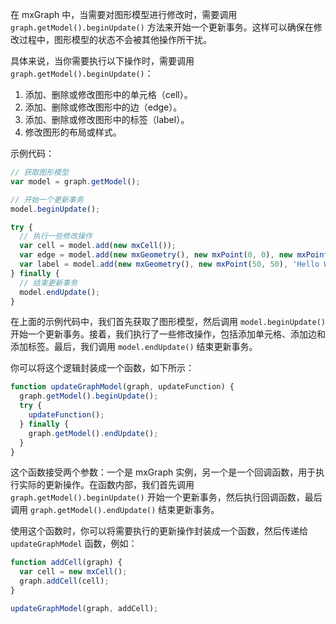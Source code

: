在 mxGraph 中，当需要对图形模型进行修改时，需要调用 `graph.getModel().beginUpdate()` 方法来开始一个更新事务。这样可以确保在修改过程中，图形模型的状态不会被其他操作所干扰。

具体来说，当你需要执行以下操作时，需要调用 `graph.getModel().beginUpdate()`：

1. 添加、删除或修改图形中的单元格（cell）。
2. 添加、删除或修改图形中的边（edge）。
3. 添加、删除或修改图形中的标签（label）。
4. 修改图形的布局或样式。

示例代码：

```javascript
// 获取图形模型
var model = graph.getModel();

// 开始一个更新事务
model.beginUpdate();

try {
  // 执行一些修改操作
  var cell = model.add(new mxCell());
  var edge = model.add(new mxGeometry(), new mxPoint(0, 0), new mxPoint(100, 100));
  var label = model.add(new mxGeometry(), new mxPoint(50, 50), 'Hello World');
} finally {
  // 结束更新事务
  model.endUpdate();
}
```

在上面的示例代码中，我们首先获取了图形模型，然后调用 `model.beginUpdate()` 开始一个更新事务。接着，我们执行了一些修改操作，包括添加单元格、添加边和添加标签。最后，我们调用 `model.endUpdate()` 结束更新事务。


你可以将这个逻辑封装成一个函数，如下所示：

```javascript
function updateGraphModel(graph, updateFunction) {
  graph.getModel().beginUpdate();
  try {
    updateFunction();
  } finally {
    graph.getModel().endUpdate();
  }
}
```

这个函数接受两个参数：一个是 mxGraph 实例，另一个是一个回调函数，用于执行实际的更新操作。在函数内部，我们首先调用 `graph.getModel().beginUpdate()` 开始一个更新事务，然后执行回调函数，最后调用 `graph.getModel().endUpdate()` 结束更新事务。

使用这个函数时，你可以将需要执行的更新操作封装成一个函数，然后传递给 `updateGraphModel` 函数，例如：

```javascript
function addCell(graph) {
  var cell = new mxCell();
  graph.addCell(cell);
}

updateGraphModel(graph, addCell);
```